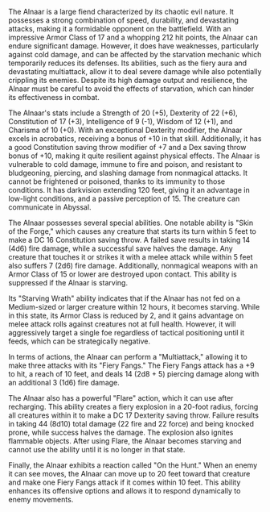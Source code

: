 The Alnaar is a large fiend characterized by its chaotic evil nature. It possesses a strong combination of speed, durability, and devastating attacks, making it a formidable opponent on the battlefield. With an impressive Armor Class of 17 and a whopping 212 hit points, the Alnaar can endure significant damage. However, it does have weaknesses, particularly against cold damage, and can be affected by the starvation mechanic which temporarily reduces its defenses. Its abilities, such as the fiery aura and devastating multiattack, allow it to deal severe damage while also potentially crippling its enemies. Despite its high damage output and resilience, the Alnaar must be careful to avoid the effects of starvation, which can hinder its effectiveness in combat.

The Alnaar's stats include a Strength of 20 (+5), Dexterity of 22 (+6), Constitution of 17 (+3), Intelligence of 9 (-1), Wisdom of 12 (+1), and Charisma of 10 (+0). With an exceptional Dexterity modifier, the Alnaar excels in acrobatics, receiving a bonus of +10 in that skill. Additionally, it has a good Constitution saving throw modifier of +7 and a Dex saving throw bonus of +10, making it quite resilient against physical effects. The Alnaar is vulnerable to cold damage, immune to fire and poison, and resistant to bludgeoning, piercing, and slashing damage from nonmagical attacks. It cannot be frightened or poisoned, thanks to its immunity to those conditions. It has darkvision extending 120 feet, giving it an advantage in low-light conditions, and a passive perception of 15. The creature can communicate in Abyssal.

The Alnaar possesses several special abilities. One notable ability is "Skin of the Forge," which causes any creature that starts its turn within 5 feet to make a DC 16 Constitution saving throw. A failed save results in taking 14 (4d6) fire damage, while a successful save halves the damage. Any creature that touches it or strikes it with a melee attack while within 5 feet also suffers 7 (2d6) fire damage. Additionally, nonmagical weapons with an Armor Class of 15 or lower are destroyed upon contact. This ability is suppressed if the Alnaar is starving. 

Its "Starving Wrath" ability indicates that if the Alnaar has not fed on a Medium-sized or larger creature within 12 hours, it becomes starving. While in this state, its Armor Class is reduced by 2, and it gains advantage on melee attack rolls against creatures not at full health. However, it will aggressively target a single foe regardless of tactical positioning until it feeds, which can be strategically negative.

In terms of actions, the Alnaar can perform a "Multiattack," allowing it to make three attacks with its "Fiery Fangs." The Fiery Fangs attack has a +9 to hit, a reach of 10 feet, and deals 14 (2d8 + 5) piercing damage along with an additional 3 (1d6) fire damage. 

The Alnaar also has a powerful "Flare" action, which it can use after recharging. This ability creates a fiery explosion in a 20-foot radius, forcing all creatures within it to make a DC 17 Dexterity saving throw. Failure results in taking 44 (8d10) total damage (22 fire and 22 force) and being knocked prone, while success halves the damage. The explosion also ignites flammable objects. After using Flare, the Alnaar becomes starving and cannot use the ability until it is no longer in that state.

Finally, the Alnaar exhibits a reaction called "On the Hunt." When an enemy it can see moves, the Alnaar can move up to 20 feet toward that creature and make one Fiery Fangs attack if it comes within 10 feet. This ability enhances its offensive options and allows it to respond dynamically to enemy movements.